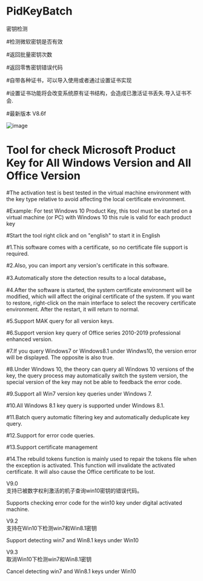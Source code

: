 # PidKeyBatch
密钥检测

#检测微软密钥是否有效

#返回批量密钥次数

#返回零售密钥错误代码

#自带各种证书，可以导入使用或者通过设置证书实现

#设置证书功能将会改变系统原有证书结构，会造成已激活证书丢失.导入证书不会.

#最新版本 V8.6f

![image](https://github.com/laomms/PidKeyBatch/blob/master/checks.gif)

# Tool for check Microsoft Product Key for All Windows Version and All Office Version

#The activation test is best tested in the virtual machine environment with the key type relative to avoid affecting the local certificate environment.

#Example: For test Windows 10 Product Key, this tool must be started on a virtual machine (or PC) with Windows 10 this rule is valid for each product key

#Start the tool right click and on "english" to start it in English

#1.This software comes with a certificate, so no certificate file support is required.

#2.Also, you can import any version's certificate in this software.

#3.Automatically store the detection results to a local database。

#4.After the software is started, the system certificate environment will be modified, which will affect the original certificate of the system. If you want to restore, right-click on the main interface to select the recovery certificate environment. After the restart, it will return to normal.

#5.Support MAK query for all version keys.

#6.Support version key query of Office series 2010-2019 professional enhanced version.

#7.If you query Windows7 or Windows8.1 under Windws10, the version error will be displayed. The opposite is also true.

#8.Under Windows 10, the theory can query all Windows 10 versions of the key, the query process may automatically switch the system version, the special version of the key may not be able to feedback the error code.

#9.Support all Win7 version key queries under Windows 7.

#10.All Windows 8.1 key query is supported under Windows 8.1.

#11.Batch query automatic filtering key and automatically deduplicate key query.

#12.Support for error code queries.

#13.Support certificate management

#14.The rebuild tokens function is mainly used to repair the tokens file when the exception is activated. This function will invalidate the activated certificate. It will also cause the Office certificate to be lost.



V9.0  
支持已被数字权利激活的机子查询win10密钥的错误代码。

Supports checking error code for the win10 key under digital activated  machine.

V9.2  
支持在Win10下检测win7和Win8.1密钥

Support detecting win7 and Win8.1 keys under Win10

V9.3  
取消Win10下检测win7和Win8.1密钥

Cancel detecting win7 and Win8.1 keys under Win10

